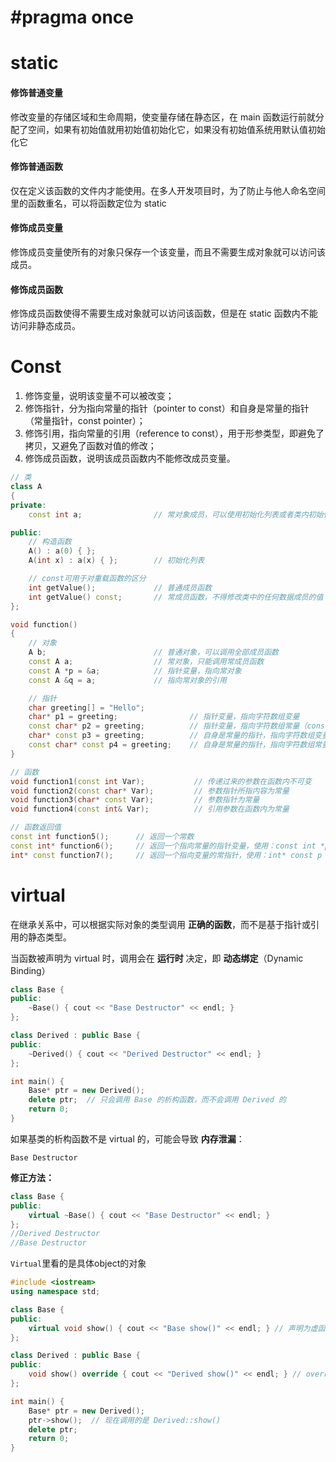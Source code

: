 

# #pragma once



# static

#### 修饰普通变量

修改变量的存储区域和生命周期，使变量存储在静态区，在 main 函数运行前就分配了空间，如果有初始值就用初始值初始化它，如果没有初始值系统用默认值初始化它

#### 修饰普通函数

仅在定义该函数的文件内才能使用。在多人开发项目时，为了防止与他人命名空间里的函数重名，可以将函数定位为 static

#### 修饰成员变量

修饰成员变量使所有的对象只保存一个该变量，而且不需要生成对象就可以访问该成员。

#### 修饰成员函数

修饰成员函数使得不需要生成对象就可以访问该函数，但是在 static 函数内不能访问非静态成员。

# Const

1. 修饰变量，说明该变量不可以被改变；
2. 修饰指针，分为指向常量的指针（pointer to const）和自身是常量的指针（常量指针，const pointer）；
3. 修饰引用，指向常量的引用（reference to const），用于形参类型，即避免了拷贝，又避免了函数对值的修改；
4. 修饰成员函数，说明该成员函数内不能修改成员变量。

```c++
// 类
class A
{
private:
    const int a;                // 常对象成员，可以使用初始化列表或者类内初始化

public:
    // 构造函数
    A() : a(0) { };
    A(int x) : a(x) { };        // 初始化列表

    // const可用于对重载函数的区分
    int getValue();             // 普通成员函数
    int getValue() const;       // 常成员函数，不得修改类中的任何数据成员的值
};

void function()
{
    // 对象
    A b;                        // 普通对象，可以调用全部成员函数
    const A a;                  // 常对象，只能调用常成员函数
    const A *p = &a;            // 指针变量，指向常对象
    const A &q = a;             // 指向常对象的引用

    // 指针
    char greeting[] = "Hello";
    char* p1 = greeting;                // 指针变量，指向字符数组变量
    const char* p2 = greeting;          // 指针变量，指向字符数组常量（const 后面是 char，说明指向的字符（char）不可改变）
    char* const p3 = greeting;          // 自身是常量的指针，指向字符数组变量（const 后面是 p3，说明 p3 指针自身不可改变）
    const char* const p4 = greeting;    // 自身是常量的指针，指向字符数组常量
}

// 函数
void function1(const int Var);           // 传递过来的参数在函数内不可变
void function2(const char* Var);         // 参数指针所指内容为常量
void function3(char* const Var);         // 参数指针为常量
void function4(const int& Var);          // 引用参数在函数内为常量

// 函数返回值
const int function5();      // 返回一个常数
const int* function6();     // 返回一个指向常量的指针变量，使用：const int *p = function6();
int* const function7();     // 返回一个指向变量的常指针，使用：int* const p = function7();
```

# virtual

在继承关系中，可以根据实际对象的类型调用 **正确的函数**，而不是基于指针或引用的静态类型。

当函数被声明为 virtual 时，调用会在 **运行时** 决定，即 **动态绑定**（Dynamic Binding）

```c++
class Base {
public:
    ~Base() { cout << "Base Destructor" << endl; }
};

class Derived : public Base {
public:
    ~Derived() { cout << "Derived Destructor" << endl; }
};

int main() {
    Base* ptr = new Derived();
    delete ptr;  // 只会调用 Base 的析构函数，而不会调用 Derived 的
    return 0;
}
```

如果基类的析构函数不是 virtual 的，可能会导致 **内存泄漏**：

`Base Destructor`

**修正方法：**

```c++
class Base {
public:
    virtual ~Base() { cout << "Base Destructor" << endl; }
};
//Derived Destructor
//Base Destructor
```

`Virtual`里看的是具体object的对象

```c++
#include <iostream>
using namespace std;

class Base {
public:
    virtual void show() { cout << "Base show()" << endl; } // 声明为虚函数
};

class Derived : public Base {
public:
    void show() override { cout << "Derived show()" << endl; } // override 可选，明确表示重写
};

int main() {
    Base* ptr = new Derived();
    ptr->show();  // 现在调用的是 Derived::show()
    delete ptr;
    return 0;
}
```

